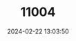 ---
title: "11004"
category: "Kinixys natalensis"
draft: false
date: 2024-02-22 13:03:50
languages:
  English: ["KwaZulu-Natal Hinge-backed Tortoise", "KwaZulu-Natal Hinged Tortoise", "Natal Hinged Tortoise", "KwaZulu-Natal Hinged-back Tortoise"]
  French: ["Kinixys du KwaZulu-Natal"]
---